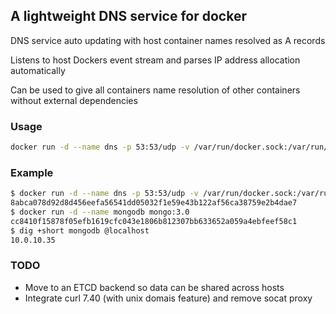 ## A lightweight DNS service for docker

DNS service auto updating with host container names resolved as A records

Listens to host Dockers event stream and parses IP address allocation automatically

Can be used to give all containers name resolution of other containers without external dependencies

### Usage
```sh
docker run -d --name dns -p 53:53/udp -v /var/run/docker.sock:/var/run/docker.sock omriiluz/docker-dns
```
### Example

```sh
$ docker run -d --name dns -p 53:53/udp -v /var/run/docker.sock:/var/run/docker.sock omriiluz/docker-dns
8abca078d92d8d456eefa56541dd05032f1e59e43b122af56ca38759e2b4dae7
$ docker run -d --name mongodb mongo:3.0
cc8410f15878f05efb1619cfc043e1806b812307bb633652a059a4ebfeef58c1
$ dig +short mongodb @localhost
10.0.10.35
```

### TODO
- Move to an ETCD backend so data can be shared across hosts
- Integrate curl 7.40 (with unix domais feature) and remove socat proxy

